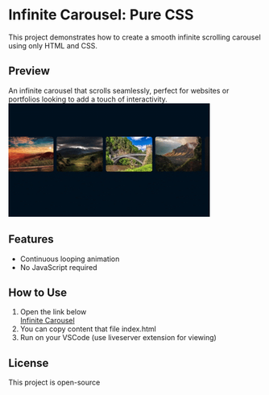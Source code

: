 # Infinite Carousel: Pure CSS  
This project demonstrates how to create a smooth infinite scrolling carousel using only HTML and CSS.

## Preview  
An infinite carousel that scrolls seamlessly, perfect for websites or portfolios looking to add a touch of interactivity.<br>
![Preview Image](https://raw.githubusercontent.com/haydar-hilmy/Minim-Coding/refs/heads/main/Infinite-Carousel/preview/preview.gif)

## Features  
- Continuous looping animation  
- No JavaScript required  

## How to Use  
1. Open the link below <br>
   [Infinite Carousel](https://github.com/haydar-hilmy/Minim-Coding.git)
2. You can copy content that file index.html
3. Run on your VSCode (use liveserver extension for viewing)

## License  
This project is open-source  